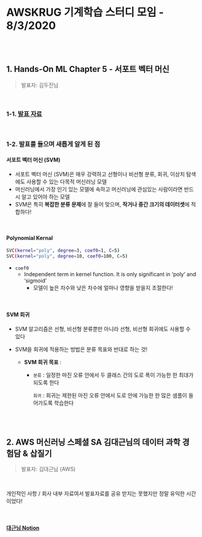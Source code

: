 # AWSKRUG 기계학습 스터디 모임 - 8/3/2020

<br>

<br>

## 1. Hands-On ML Chapter 5 - 서포트 벡터 머신

> 발표자:  김두진님

<br>

### 1-1. [발표 자료](https://drive.google.com/file/d/1-rOQAEM9Dc0odgxNBz80MQA1o-s5i7pI/view?usp=sharing)

<br>

### 1-2. 발표를 들으며 새롭게 알게 된 점

#### 서포트 벡터 머신 (SVM)

- 서포트 벡터 머신 (SVM)은 매우 강력하고 선형이나 비선형 분류, 회귀, 이상치 탐색에도 사용할 수 있는 다목적 머신러닝 모델
- 머신러닝에서 가장 인기 있는 모델에 속하고 머신러닝에 관심있는 사람이라면 반드시 알고 있어야 하는 모델
- SVM은 특히 **복잡한 분류 문제**에 잘 들어 맞으며, **작거나 중간 크기의 데이터셋**에 적합하다!

<br>

#### Polynomial Kernal

```bash
SVC(kernel="poly", degree=3, coef0=1, C=5)
SVC(kernel="poly", degree=10, coef0=100, C=5)
```

- `coef0` 
  - Independent term in kernel function. It is only significant in ‘poly’ and ‘sigmoid’
    - 모델이 높은 차수와 낮은 차수에 얼마나 영향을 받을지 조절한다!

<br>

#### SVM 회귀

- SVM 알고리즘은 선형, 비선형 분류뿐만 아니라 선형, 비선형 회귀에도 사용할 수 있다

- SVM을 회귀에 적용하는 방법은 분류 목표와 반대로 하는 것!

  - **SVM 회귀 목표** :

    - `분류` : 일정한 마진 오류 안에서 두 클래스 간의 도로 폭이 가능한 한 최대가 되도록 한다

      `회귀` : 회귀는 제한된 마진 오류 안에서 도로 안에 가능한 한 많은 샘플이 들어가도록 학습한다

<br>

<br>

## 2. AWS 머신러닝 스페셜 SA 김대근님의 데이터 과학 경험담 & 삽질기

> 발표자: 김대근님 (AWS)

<br>

개인적인 사항 / 회사 내부 자료여서 발표자료를 공유 받지는 못했지만 정말 유익한 시간이었다! 

<br>

#### [대근님 Notion](https://www.notion.so/About-me-9fee9a6ea86f4afbb054fe3a8c57a9ec)

